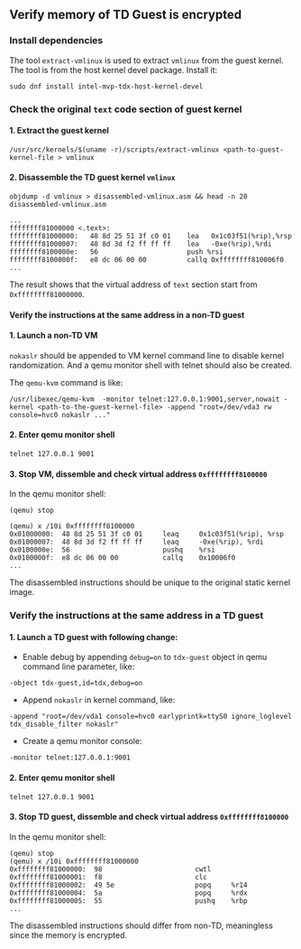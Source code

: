 ## Verify memory of TD Guest is encrypted

### Install dependencies

The tool `extract-vmlinux` is used to extract `vmlinux` from the guest kernel. The tool is from
the host kernel devel package. Install it:

```
sudo dnf install intel-mvp-tdx-host-kernel-devel
```

### Check the original `text` code section of guest kernel

#### 1. Extract the guest kernel

```
/usr/src/kernels/$(uname -r)/scripts/extract-vmlinux <path-to-guest-kernel-file > vmlinux
```

#### 2. Disassemble the TD guest kernel `vmlinux`

```
objdump -d vmlinux > disassembled-vmlinux.asm && head -n 20 disassembled-vmlinux.asm

...
ffffffff81000000 <.text>:
ffffffff81000000:   48 8d 25 51 3f c0 01    lea   0x1c03f51(%rip),%rsp
ffffffff81000007:   48 8d 3d f2 ff ff ff    lea   -0xe(%rip),%rdi
ffffffff8100000e:   56                      push %rsi
ffffffff8100000f:   e8 dc 06 00 00          callq 0xffffffff810006f0
...
```

The result shows that the virtual address of `text` section start from `0xffffffff81000000`.

#### Verify the instructions at the same address in a non-TD guest

#### 1. Launch a non-TD VM

`nokaslr` should be appended to VM kernel command line to disable kernel randomization.
And a qemu monitor shell with telnet should also be created.

The `qemu-kvm` command is like:

```
/usr/libexec/qemu-kvm  -monitor telnet:127.0.0.1:9001,server,nowait -kernel <path-to-the-guest-kernel-file> -append "root=/dev/vda3 rw console=hvc0 nokaslr ..."
```

#### 2. Enter qemu monitor shell

```
telnet 127.0.0.1 9001
```

#### 3. Stop VM, dissemble and check virtual address `0xffffffff8100000`

In the qemu monitor shell:

```
(qemu) stop

(qemu) x /10i 0xffffffff8100000
0x01000000:  48 8d 25 51 3f c0 01     leaq     0x1c03f51(%rip), %rsp
0x01000007:  48 8d 3d f2 ff ff ff     leaq     -0xe(%rip), %rdi
0x0100000e:  56                       pushq    %rsi
0x0100000f:  e8 dc 06 00 00           callq    0x10006f0
...
```

The disassembled instructions should be unique to the original static kernel image.

### Verify the instructions at the same address in a TD guest

#### 1. Launch a TD guest with following change:

- Enable debug by appending `debug=on` to `tdx-guest` object in qemu command line parameter, like:

```
-object tdx-guest,id=tdx,debug=on
```

- Append `nokaslr` in kernel command, like:

```
-append "root=/dev/vda1 console=hvc0 earlyprintk=ttyS0 ignore_loglevel tdx_disable_filter nokaslr"

```

- Create a qemu monitor console:

```
-monitor telnet:127.0.0.1:9001
```

#### 2. Enter qemu monitor shell

```
telnet 127.0.0.1 9001
```

#### 3. Stop TD guest, dissemble and check virtual address `0xffffffff8100000`

In the qemu monitor shell:

```
(qemu) stop
(qemu) x /10i 0xffffffff81000000
0xffffffff81000000:  98                       cwtl
0xffffffff81000001:  f8                       clc
0xffffffff81000002:  49 5e                    popq     %r14
0xffffffff81000004:  5a                       popq     %rdx
0xffffffff81000005:  55                       pushq    %rbp
...
```

The  disassembled instructions should differ from non-TD, meaningless since the memory is encrypted.
